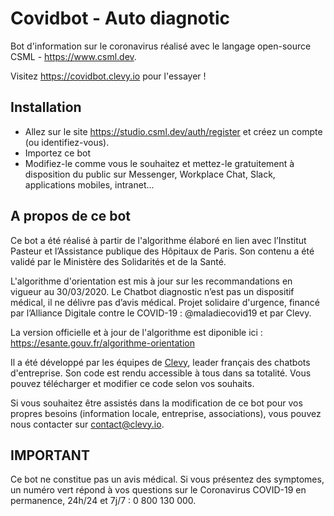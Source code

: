 # Covidbot - Auto diagnotic

Bot d'information sur le coronavirus réalisé avec le langage open-source CSML - https://www.csml.dev.

Visitez https://covidbot.clevy.io pour l'essayer !

## Installation

- Allez sur le site https://studio.csml.dev/auth/register et créez un compte (ou identifiez-vous).
- Importez ce bot
- Modifiez-le comme vous le souhaitez et mettez-le gratuitement à disposition du public sur Messenger, Workplace Chat, Slack, applications mobiles, intranet...

## A propos de ce bot

Ce bot a été réalisé à partir de l'algorithme élaboré en lien avec l’Institut Pasteur et l’Assistance publique des Hôpitaux de Paris. Son contenu a été validé par le Ministère des Solidarités et de la Santé.

L'algorithme d'orientation est mis à jour sur les recommandations en vigueur au 30/03/2020. Le Chatbot diagnostic n’est pas un dispositif médical, il ne délivre pas d’avis médical. Projet solidaire d'urgence, financé par l’Alliance Digitale contre le COVID-19 : @maladiecovid19 et par Clevy.

La version officielle et à jour de l'algorithme est diponible ici : https://esante.gouv.fr/algorithme-orientation

Il a été développé par les équipes de [Clevy](https://www.clevy.io), leader français des chatbots d'entreprise. Son code est rendu accessible à tous dans sa totalité. Vous pouvez télécharger et modifier ce code selon vos souhaits.

Si vous souhaitez être assistés dans la modification de ce bot pour vos propres besoins (information locale, entreprise, associations), vous pouvez nous contacter sur contact@clevy.io.

## IMPORTANT

Ce bot ne constitue pas un avis médical.
Si vous présentez des symptomes, un numéro vert répond à vos questions sur le Coronavirus COVID-19 en permanence, 24h/24 et 7j/7 : 0 800 130 000.
